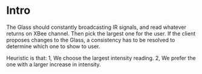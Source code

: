 # Intro
The Glass should constantly broadcasting IR signals, and read whatever returns on XBee channel. Then pick the largest one for the user. If the client proposes changes to the Glass, a consistency has to be resolved to determine which one to show to user.

Heuristic is that:
1, We choose the largest intensity reading.
2, We prefer the one with a larger increase in intensity.
